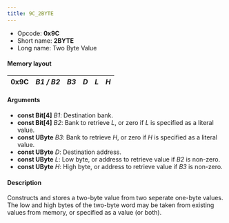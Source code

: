 ```yaml
---
title: 9C_2BYTE
---
```


-   Opcode: **0x9C**
-   Short name: **2BYTE**
-   Long name: Two Byte Value

#### Memory layout

| 0x9C | *B1 / B2* | *B3* | *D* | *L* | *H* |
|------|-----------|------|-----|-----|-----|

#### Arguments

-   **const Bit\[4\]** *B1*: Destination bank.
-   **const Bit\[4\]** *B2*: Bank to retrieve *L*, or zero if *L* is specified as a literal value.
-   **const UByte** *B3*: Bank to retrieve *H*, or zero if *H* is specified as a literal value.
-   **const UByte** *D*: Destination address.
-   **const UByte** *L*: Low byte, or address to retrieve value if *B2* is non-zero.
-   **const UByte** *H*: High byte, or address to retrieve value if *B3* is non-zero.

#### Description

Constructs and stores a two-byte value from two seperate one-byte values. The low and high bytes of the two-byte word may be taken from existing values from memory, or specified as a value (or both).
